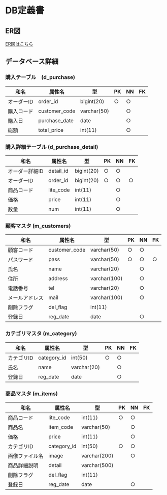 # DB定義書
## ER図
[ER図はこちら](https://github.com/Aso2001196/2021sys-design/blob/main/ER.all.md.png "ER図はこちら")
## データベース詳細

### 購入テーブル　(d_purchase)
|和名|属性名|型|PK|NN|FK|
|---|-------|-------|---|---|---|
|オーダーID|order_id|bigint(20)|○|○||
|購入コード|customer_code|varchar(50)||○||
|購入日|purchase_date|date||○||
|総額|total_price|int(11)||○||

### 購入詳細テーブル (d_purchase_detail)
|和名|属性名|型|PK|NN|FK|
|---|-------|-------|---|---|---|
|オーダー詳細ID|detail_id|bigint(20)|○|○||
|オーダーID|order_id|bigint(20)|○|○|○|
|商品コード|lite_code|int(11)||○||
|価格|price|int(11)||○||
|数量|num|int(11)||○||

### 顧客マスタ (m_customers)
|和名|属性名|型|PK|NN|FK|
|---|-------|-------|---|---|---|
|顧客コード|customer_code|varchar(50)|○|○||
|パスワード|pass|varchar(50)|○|○|○|
|氏名|name|varchar(20)||○||
|住所|address|varchar(100)||○||
|電話番号|tel|varchar(20)||○||
|メールアドレス|mail|varchar(100)||○||
|削除フラグ|del_flag|int(11)||||
|登録日|reg_date|date||○||

### カテゴリマスタ (m_category)
|和名|属性名|型|PK|NN|FK|
|---|-------|-------|---|---|---|
|カテゴリID|category_id|int(50)|○|○||
|氏名|name|varchar(20)||○||
|登録日|reg_date|date||○||

### 商品マスタ (m_items)
|和名|属性名|型|PK|NN|FK|
|---|-------|-------|---|---|---|
|商品コード|lite_code|int(11)|○|○||
|商品名|item_code|varchar(50)||○||
|価格|price|int(11)||○||
|カテゴリID|category_id|int(50)|○|○||
|画像ファイル名|image|varchar(200)||○||
|商品詳細説明|detail|varchar(500)||||
|削除フラグ|del_flag|int(11)||||
|登録日|reg_date|date||○||
